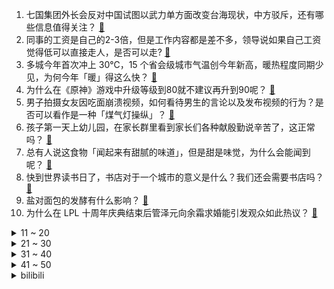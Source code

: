 1. 七国集团外长会反对中国试图以武力单方面改变台海现状，中方驳斥，还有哪些信息值得关注？ [:link:](https://www.zhihu.com/question/596098771)
2. 同事的工资是自己的2-3倍，但是工作内容都是差不多，领导说如果自己工资觉得低可以直接走人，是否可以走? [:link:](https://www.zhihu.com/question/595510957)
3. 多城今年首次冲上 30℃，15 个省会级城市气温创今年新高，暖热程度同期少见，为何今年「暖」得这么快？ [:link:](https://www.zhihu.com/question/595961266)
4. 为什么在《原神》游戏中升级等级到80就不建议再升到90呢？ [:link:](https://www.zhihu.com/question/596034065)
5. 男子拍摄女友因吃面崩溃视频，如何看待男生的言论以及发布视频的行为？是否可以看作是一种「煤气灯操纵」？ [:link:](https://www.zhihu.com/question/596098266)
6. 孩子第一天上幼儿园，在家长群里看到家长们各种献殷勤说辛苦了，这正常吗？ [:link:](https://www.zhihu.com/question/594877812)
7. 总有人说这食物「闻起来有甜腻的味道」，但是甜是味觉，为什么会能闻到呢？ [:link:](https://www.zhihu.com/question/593740239)
8. 快到世界读书日了，书店对于一个城市的意义是什么？我们还会需要书店吗？ [:link:](https://www.zhihu.com/question/596160296)
9. 盐对面包的发酵有什么影响？ [:link:](https://www.zhihu.com/question/20061525)
10. 为什么在 LPL 十周年庆典结束后管泽元向余霜求婚能引发观众如此热议？ [:link:](https://www.zhihu.com/question/595878033)
<details>
<summary>11 ~ 20</summary>

11. 李春江被取消五年教练员资格，李楠被取消三年资格，对中国篮球发展有何影响？ [:link:](https://www.zhihu.com/question/596045750)
12. 女子称吃黄焖排骨发现满嘴是蛆，客服提出赔偿 4888 元删视频，后续事件进展情况如何？ [:link:](https://www.zhihu.com/question/596051112)
13. SpaceX「星舰」发射计划因压力阀问题而推迟，「星舰」发射面临哪些技术困难？需要突破哪些技术障碍？ [:link:](https://www.zhihu.com/question/595930014)
14. 作为已婚的职场人士，婚姻和家庭带给你最大的挑战是什么？ [:link:](https://www.zhihu.com/question/595418623)
15. 2023上海车展有哪些亮点车型和技术？ [:link:](https://www.zhihu.com/question/593051719)
16. 农业农村部回应成立农业综合行政执法队伍的相关事宜，哪些信息值得关注？ [:link:](https://www.zhihu.com/question/596166893)
17. 如何看待华为 nova11 系列业界首创素皮压花工艺并采用新潮大胆的绿色机身设计？ [:link:](https://www.zhihu.com/question/596042554)
18. 预算十万，买辆什么车送女朋友比较合适？ [:link:](https://www.zhihu.com/question/593612644)
19. 为什么天蚕土豆能在十九岁第一次写书就获得成功，第二次更是横推全网呢？ [:link:](https://www.zhihu.com/question/430339925)
20. 报道称「不少年轻人『逃离』写字楼，干起体力活」，如何看待这一现象？写字楼为何开始留不住年轻人的心？ [:link:](https://www.zhihu.com/question/596040057)
</details>
<details>
<summary>21 ~ 30</summary>

21. 3 月份北京房价全面上涨，中户型二手房环比涨幅最大，此轮上涨原因有哪些？释放了哪些信号？ [:link:](https://www.zhihu.com/question/596237481)
22. 宝妈梦到七个月儿子流血，查监控见保姆多次殴打儿子，如何看待此事？起到了什么警示作用？ [:link:](https://www.zhihu.com/question/595930360)
23. 在没有第三方势力插手的情况下，狮驼岭三魔能否覆灭整个唐朝的军队？ [:link:](https://www.zhihu.com/question/595925934)
24. 中毒和点燃都被设计成缓慢降低hp值，这是否是一个失败的设计? [:link:](https://www.zhihu.com/question/596041454)
25. 张飞之子张苞死后，诸葛亮为什么痛哭不已，张苞什么水平 ？ [:link:](https://www.zhihu.com/question/464581905)
26. G7 外长会议在日本召开，媒体称「中国将成重要议程之一」，有哪些信息值得关注？ [:link:](https://www.zhihu.com/question/596048228)
27. 房子逾期一年未交，现让我付物业费，该不该起诉? [:link:](https://www.zhihu.com/question/593280972)
28. 为什么一部分人打心底认为《名侦探柯南》柯哀没有道德问题，不矛盾吗？ [:link:](https://www.zhihu.com/question/595361362)
29. 为什么很少见到国产的牛肉做牛排？ [:link:](https://www.zhihu.com/question/334930479)
30. 如何看待「淄博烧烤」背后的露天烧烤整治策略？城市的「治理」与「机遇」应该怎么平衡？ [:link:](https://www.zhihu.com/question/595806985)
</details>
<details>
<summary>31 ~ 40</summary>

31. 红楼梦里，贾宝玉、神瑛侍者和青埂峰下的石头，三者是什么关系？ [:link:](https://www.zhihu.com/question/51719092)
32. 为什么有玩家说“如果老版本潘森还在，上路绝对不敢出现ADC”？ [:link:](https://www.zhihu.com/question/595276126)
33. 一到换季就容易肠胃过敏，该如何有效解决？ [:link:](https://www.zhihu.com/question/595747607)
34. 如何评价华为笔记本首发的超材料天线技术？ [:link:](https://www.zhihu.com/question/596046693)
35. 为什么现在很少人用明艳的口红？ [:link:](https://www.zhihu.com/question/587845321)
36. 如何养成定期断舍离的生活习惯？ [:link:](https://www.zhihu.com/question/591336825)
37. 如何评价首个上车的华为高清空间音频，其背后需要攻克哪些技术难题？ [:link:](https://www.zhihu.com/question/596119717)
38. 如何评价华为发布问界 M5 智驾版和旗舰 SUV 问界 M9？ [:link:](https://www.zhihu.com/question/596065330)
39. 如果在日料店和厨师说我不吃醋麻烦您用白饭给我捏寿司，会怎么样？ [:link:](https://www.zhihu.com/question/595632618)
40. 腹泻、腹胀、腹痛，有可能是肠胃过敏导致的吗？ [:link:](https://www.zhihu.com/question/595748951)
</details>
<details>
<summary>41 ~ 50</summary>

41. 如何评价华为nova11系列首发 XD Portrait人像引擎并搭载可变光圈？会带来什么影响？ [:link:](https://www.zhihu.com/question/596056916)
42. 如何评价新发布的华为智慧屏 S3 Pro？双芯能给电视带来多大的帮助？ [:link:](https://www.zhihu.com/question/596053358)
43. 宇宙里有哪些特别好看的星球？ [:link:](https://www.zhihu.com/question/264790018)
44. 你在作文里撒过哪些谎，可以讲一讲吗？ [:link:](https://www.zhihu.com/question/579124700)
45. 为什么用了美白产品反而会变黑？是什么原因造成的？ [:link:](https://www.zhihu.com/question/591747321)
46. 如何与人保持一种良好的人际关系，且在与人相处的过程中不会发生矛盾？ [:link:](https://www.zhihu.com/question/434478310)
47. 怎样才叫真正理解卡尔曼滤波 Kalman Filter？ [:link:](https://www.zhihu.com/question/47559783)
48. 如何评价华为 4 月 17 日举办的nova11系列及全场景新品发布会？ [:link:](https://www.zhihu.com/question/596042012)
49. 2023 上海车展上有哪些让人「眼前一亮」的新技术和新趋势？ [:link:](https://www.zhihu.com/question/594726718)
50. 哪款智能生活产品最适合懒人？ [:link:](https://www.zhihu.com/question/584235541)
</details><details>
<summary>bilibili</summary>

1. 快快快！ [:link:](//www.bilibili.com/video/BV1U54y1F7Sc)
2. 养500只猫狗是什么体验！ [:link:](//www.bilibili.com/video/BV1gP411S7xv)
3. AI 一眼就看透了我的本质 [:link:](//www.bilibili.com/video/BV1DP411U7kS)
4. [原神HoYoFair动画短片] 誓使的万神殿：赛诺vs阿努比斯和埃及诸神！ [:link:](//www.bilibili.com/video/BV1aP411S7a2)
5. 我和12个国家的陌生人，完成了名为和平的画 [:link:](//www.bilibili.com/video/BV1FP411S7TS)
6. 开摆咯~ [:link:](//www.bilibili.com/video/BV1XP411U7SK)
7. 女朋友哄我 （ VS ） 我哄女朋友 [:link:](//www.bilibili.com/video/BV1mT411W7Q9)
8. 零经费 自拍《三体2：黑暗森林》（自制动画）第01集 [:link:](//www.bilibili.com/video/BV1ss4y127gi)
9. 离谱！老公穿成这样你几点回家？ [:link:](//www.bilibili.com/video/BV1SX4y1r7Qx)
10. 我花了30000多个小时，3年7个多月，记录了77种花绽放瞬间，距离我百花绽放又进一大步。 [:link:](//www.bilibili.com/video/BV1q54y1F7YZ)
<details>
<summary>11 ~ 20</summary>

11. 【TF家族】2023年TF家族《登陆计划》系列演唱会——蝴蝶效应【演唱会全程回顾】（上半场） [:link:](//www.bilibili.com/video/BV16M4y1y7Sp)
12. 我竟然真的采访到了《猫和老鼠》的画师！他还看了我的视频？！ [:link:](//www.bilibili.com/video/BV1Jo4y187Uh)
13. 河南许昌又一个宝藏城市！他们竟有一个品牌让商家们纷纷看齐！ [:link:](//www.bilibili.com/video/BV14k4y1a7ih)
14. 变 形 金 刚 忍 界 大 战 [:link:](//www.bilibili.com/video/BV1zk4y1e7YD)
15. 《原神》寻味之旅——「璃月食集」第四期 [:link:](//www.bilibili.com/video/BV1Uo4y1L7ef)
16. 《B站最快的UP主》 [:link:](//www.bilibili.com/video/BV1Ev4y1n78h)
17. 当我把《反方向的钟》旋律倒过来写成一首新歌《正方向的钟》，中国风拉满！ [:link:](//www.bilibili.com/video/BV1Ph411u7WA)
18. 重铸四月番荣光！我辈义不容辞！2023年四月番开播吐槽 [:link:](//www.bilibili.com/video/BV1og4y1T7VR)
19. YOASOBI アイドル(Idol) Official Music Video [:link:](//www.bilibili.com/video/BV17h411u7sb)
20. “我看到世界在崩裂，但我看到你”·顶级恐怖游戏【OUTLAST2】到底讲了什么样的故事 [:link:](//www.bilibili.com/video/BV1PM4y1y7oa)
</details>
<details>
<summary>21 ~ 30</summary>

21. B站到底应该如何逆天改命？做了四年UP主的一些感想。 [:link:](//www.bilibili.com/video/BV1XN411w7ro)
22. 放眼望去，全是瑕疵！吐槽《长空之王》【鉴定军事热门军事43.5】 [:link:](//www.bilibili.com/video/BV1uh411E7uF)
23. 不停更声明，B站加油 [:link:](//www.bilibili.com/video/BV15v4y1n7im)
24. 都什么年代，谁还邂逅传统小川？！！ [:link:](//www.bilibili.com/video/BV1vh411u7wH)
25. 这个直接刷新了我对跳绳的认识 [:link:](//www.bilibili.com/video/BV1kg4y1u71y)
26. 你们竟然这样测评游戏？ [:link:](//www.bilibili.com/video/BV19m4y117ey)
27. 生活里一些奇怪的强迫症 [:link:](//www.bilibili.com/video/BV1pa4y1N7p7)
28. ICU人情冷暖：当你重病以后！ [:link:](//www.bilibili.com/video/BV1om4y117P8)
29. 【原神HoYoFair】先驱：将军幕 [:link:](//www.bilibili.com/video/BV14M411L78A)
30. 来到南京吃美食！小傲吃的眼发直！ [:link:](//www.bilibili.com/video/BV1qL411e73s)
</details>
<details>
<summary>31 ~ 40</summary>

31. 一个世纪的汉字突围史 [:link:](//www.bilibili.com/video/BV1DL411f7Jc)
32. 我用ChatGPT做了一期动画杂谈.....【泛式】 [:link:](//www.bilibili.com/video/BV1qV4y1Z7Er)
33. 今天是坂本龙一大师的《圣诞快乐 劳伦斯先生》，大家好好听 [:link:](//www.bilibili.com/video/BV1ym4y117u4)
34. 爆肝两月！一口气带你看完全剧情《饥荒》究竟讲了什么故事？ [:link:](//www.bilibili.com/video/BV1Jc411p7oQ)
35. 偶像 翻唱(アイドル) [:link:](//www.bilibili.com/video/BV1QX4y1z7TM)
36. 修女半夜逛酒吧？突破自身局限才能获得新生！ [:link:](//www.bilibili.com/video/BV1LP411S73t)
37. 丢人丢外地去了 [:link:](//www.bilibili.com/video/BV1gT411p7ep)
38. 《明日方舟》EP -Endospore [:link:](//www.bilibili.com/video/BV1yT411H79u)
39. 哈哈哈我疯啦，二手玫瑰版⚡小↑↑↑城↓↓夏↑天⚡ [:link:](//www.bilibili.com/video/BV1qg4y1u7f5)
40. 莱依拉这段话太真实了！站在父母肩膀上才看到的世界，又怎么会轻易放下呢 [:link:](//www.bilibili.com/video/BV1so4y187DR)
</details>
<details>
<summary>41 ~ 50</summary>

41. 成全你，我的最强恋爱脑 [:link:](//www.bilibili.com/video/BV1bh4y1W7nK)
42. 小女孩也太可爱了吧！ [:link:](//www.bilibili.com/video/BV1Qc411H7DB)
43. 骑行青海，遭遇九级大风沙尘暴，艰难到达乡镇吃个炕锅羊排 [:link:](//www.bilibili.com/video/BV1Hc411n7kD)
44. 多大的人了必须分开睡 [:link:](//www.bilibili.com/video/BV1ig4y1T7CJ)
45. 【STN快报第七季12】被骗了，我打了一天COD，结果发现是育碧的游戏 [:link:](//www.bilibili.com/video/BV1Hk4y1a7LW)
46. “中国作协只养一个人，那也该是史铁生”【寻找·史铁生】 [:link:](//www.bilibili.com/video/BV1pM411K7r8)
47. 整蛊！假装窜了…再用充气玩具腿让女友以为她把我掰断了！ [:link:](//www.bilibili.com/video/BV1q24y1F7jX)
48. 终极社死！五十人面前讲随机PPT，脚趾抠出梦幻堡垒！ [:link:](//www.bilibili.com/video/BV1Dm4y117pf)
49. 她是中国第一女警，3枪击毙歹徒，救出28名孩子 [:link:](//www.bilibili.com/video/BV13P411S7nP)
50. 数据实测：lol还有多少人在玩？一区和郊区人数竟相差30倍？！ [:link:](//www.bilibili.com/video/BV1os4y1P7Vv)
</details>
<details>
<summary>51 ~ 60</summary>

51. 老兵烧烤，体育生沉淀，塔克拉玛干到底有多干，百登夜行都是什么梗？【断网补全计划1】 [:link:](//www.bilibili.com/video/BV1bs4y1P7RR)
52. 这到底是做菜还是魔法？看到最后我直接人傻了！ [:link:](//www.bilibili.com/video/BV16L411f7rW)
53. 万众瞩目的必胜客自助餐来了，又一次吃到没货！ [:link:](//www.bilibili.com/video/BV1Ts4y1273d)
54. 《鸣潮》共鸣测试PV短片 | 循光 [:link:](//www.bilibili.com/video/BV1ML411m7p2)
55. 六年后重听《one day》你更喜欢哪个版本? [:link:](//www.bilibili.com/video/BV16M4y1C7FD)
56. 挑战150秒一个引体向上（原声版） [:link:](//www.bilibili.com/video/BV1GM411L7vM)
57. 一百年前的剩饭是什么味道？我真不想知道! [:link:](//www.bilibili.com/video/BV1dT411H7Tm)
58. BLACKPINK科切拉2023舞台合集完整版 [:link:](//www.bilibili.com/video/BV1MT411p7mG)
59. 【AI绘画】Stable Diffusion整合包v4发布！全新加速 解压即用 防爆显存 三分钟入门AI绘画 ☆可更新 ☆训练 ☆汉化 [:link:](//www.bilibili.com/video/BV1iM4y1y7oA)
60. 哈哈哈这游戏双人模式太搞笑了！ [:link:](//www.bilibili.com/video/BV1ag4y1u73u)
</details>
<details>
<summary>61 ~ 70</summary>

61. 球2前13分钟究竟埋藏了多少细节？《流浪地球2》全片解析01 [:link:](//www.bilibili.com/video/BV1gN411A7kr)
62. 探秘上海排名第一的菠萝油，最贵商圈中的茶餐厅菜式居然这么怪？ [:link:](//www.bilibili.com/video/BV1dm4y117r9)
63. 纳西妲传说任务第二章.zip [:link:](//www.bilibili.com/video/BV1ys4y1R7LV)
64. 福州为何突然一秒天黑…原因竟是！且听地理原因分析 [:link:](//www.bilibili.com/video/BV19V4y1Z7h1)
65. 叔叔阿姨们好啊 以后请多多关照啦~ [:link:](//www.bilibili.com/video/BV19a4y1A7bu)
66. 港片最后的辉煌，为何充满争议？万字解读经典港片《无间道3:终极无间》 [:link:](//www.bilibili.com/video/BV1Jm4y1U78S)
67. 30年前让玩家扮演魔王的争议游戏，竟暗藏黑暗结局！ [:link:](//www.bilibili.com/video/BV15s4y127E8)
68. “这是最后的奥德彪绝唱” [:link:](//www.bilibili.com/video/BV1Vs4y1N7Js)
69. 仙侠剧都不敢这么拍！魔法少女大战五族修行者! [:link:](//www.bilibili.com/video/BV1fs4y117Ba)
70. 【最后十课】函数与导数的核心总结！2023高考冲刺！第一讲 [:link:](//www.bilibili.com/video/BV1th4y1W7sq)
</details>
<details>
<summary>71 ~ 80</summary>

71. 【苏星河】史上最离谱的平板，以及它最离谱的用法 [:link:](//www.bilibili.com/video/BV1Hc411n7Xz)
72. 【妮露】⚡妮能忍受妲妲妲的洗脑么⚡汪⚡ [:link:](//www.bilibili.com/video/BV1mM4y1C7Kc)
73. 【原神HoYoFair】The Diagnosis (Genshin Impact Fan Musical) [:link:](//www.bilibili.com/video/BV1LM411L79o)
74. 穿越后想活久点，你得学会哪些知识？ [:link:](//www.bilibili.com/video/BV1u24y1c7Rt)
75. 去蛋黄派家做蛋黄派给蛋黄派吃 [:link:](//www.bilibili.com/video/BV19s4y117eb)
76. 这都是啥啊???(5) [:link:](//www.bilibili.com/video/BV1No4y1H7mY)
77. “我站在鼓楼上面，一切繁华与我无关” [:link:](//www.bilibili.com/video/BV1za4y1N7AW)
78. 准备和余华结婚，想了好久了 [:link:](//www.bilibili.com/video/BV1ka4y1N7iJ)
79. 格斗之王！AI写出来的AI竟然这么强！ [:link:](//www.bilibili.com/video/BV1DT411H7ph)
80. 3元水 VS 100元水 [:link:](//www.bilibili.com/video/BV1Fo4y1j7o2)
</details>
<details>
<summary>81 ~ 90</summary>

81. 姬小满：我打一个五连鞭！ [:link:](//www.bilibili.com/video/BV1Em4y1U748)
82. 室友：想听爱在西元前 [:link:](//www.bilibili.com/video/BV1is4y127um)
83. 水流丝滑就是极品，水流发散就是极差？紫砂壶出水的秘密 [:link:](//www.bilibili.com/video/BV1kc411p75U)
84. 隐藏在印度街头的人间兵器 [:link:](//www.bilibili.com/video/BV14M411L7vT)
85. 冠军女教练教你如何打出拳的穿透力 [:link:](//www.bilibili.com/video/BV1Ko4y1h7Pm)
86. 深度|| 权谋导演怎样布局暴打东北战狼？三国群雄逐鹿时代“步克骑”巅峰之战！ [:link:](//www.bilibili.com/video/BV14s4y1P7Pt)
87. 工薪家庭如何回本留学！ [:link:](//www.bilibili.com/video/BV1jh411M7xD)
88. 成本只需要4块钱的“穷鬼”拌饭 [:link:](//www.bilibili.com/video/BV1YL411m7En)
89. 沉痛悼念钟明超同志 [:link:](//www.bilibili.com/video/BV1XM41157Mi)
90. 这样的乡间田野你敢来吗？很多毒物蛇虫哦 [:link:](//www.bilibili.com/video/BV18c411p7Pd)
</details>
<details>
<summary>91 ~ 100</summary>

91. 自造战争电影中的松发地雷模型，踩到之后飙演技 [:link:](//www.bilibili.com/video/BV1dh411M7w3)
92. 男生宿舍晚上聊什么 VS 女生宿舍晚上聊什么 [:link:](//www.bilibili.com/video/BV1m24y1w7PA)
93. 新赛季核弹首炸，一定要看到最后 [:link:](//www.bilibili.com/video/BV1oM41157DE)
94. 华农兄弟：雨后春笋，挖点烤干炖鸡，香嫩有嚼劲 [:link:](//www.bilibili.com/video/BV13k4y1e7pM)
95. 虽然有点坎坷，但问题总算是解决了！ [:link:](//www.bilibili.com/video/BV1Xg4y1T7w4)
96. 这是一道成本只需要4块的拌饭？ [:link:](//www.bilibili.com/video/BV1Jc411n7qj)
97. 蟹钳太钝了，拿把刀用很合理吧！！！ [:link:](//www.bilibili.com/video/BV1rh41177pt)
98. 攒了半年的屯屯鼠能出什么？ [:link:](//www.bilibili.com/video/BV1Th411u72z)
99. 荒泷一斗真人版（大型社死现场） [:link:](//www.bilibili.com/video/BV1Sg4y1T7JE)
100. 这些最可怕的女子图鉴，才是最让人羡慕的大女主！【透明的她07】 [:link:](//www.bilibili.com/video/BV1Ko4y1H7ub)
</details></details>